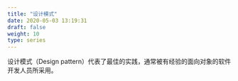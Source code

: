 ```yaml
---
title: "设计模式"
date: 2020-05-03 13:19:31
draft: false
weight: 10
type: series
---
```


设计模式（Design pattern）代表了最佳的实践，通常被有经验的面向对象的软件开发人员所采用。
